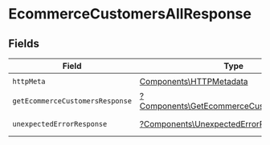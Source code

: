 # EcommerceCustomersAllResponse


## Fields

| Field                                                                                                 | Type                                                                                                  | Required                                                                                              | Description                                                                                           |
| ----------------------------------------------------------------------------------------------------- | ----------------------------------------------------------------------------------------------------- | ----------------------------------------------------------------------------------------------------- | ----------------------------------------------------------------------------------------------------- |
| `httpMeta`                                                                                            | [Components\HTTPMetadata](../../Models/Components/HTTPMetadata.md)                                    | :heavy_check_mark:                                                                                    | N/A                                                                                                   |
| `getEcommerceCustomersResponse`                                                                       | [?Components\GetEcommerceCustomersResponse](../../Models/Components/GetEcommerceCustomersResponse.md) | :heavy_minus_sign:                                                                                    | Customers                                                                                             |
| `unexpectedErrorResponse`                                                                             | [?Components\UnexpectedErrorResponse](../../Models/Components/UnexpectedErrorResponse.md)             | :heavy_minus_sign:                                                                                    | Unexpected error                                                                                      |